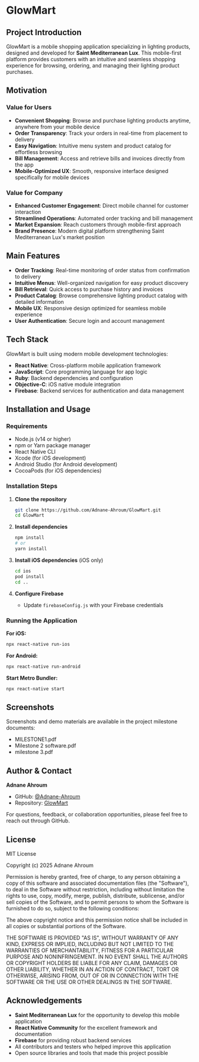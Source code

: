 # GlowMart

## Project Introduction

GlowMart is a mobile shopping application specializing in lighting products, designed and developed for **Saint Mediterranean Lux**. This mobile-first platform provides customers with an intuitive and seamless shopping experience for browsing, ordering, and managing their lighting product purchases.

## Motivation

### Value for Users
- **Convenient Shopping**: Browse and purchase lighting products anytime, anywhere from your mobile device
- **Order Transparency**: Track your orders in real-time from placement to delivery
- **Easy Navigation**: Intuitive menu system and product catalog for effortless browsing
- **Bill Management**: Access and retrieve bills and invoices directly from the app
- **Mobile-Optimized UX**: Smooth, responsive interface designed specifically for mobile devices

### Value for Company
- **Enhanced Customer Engagement**: Direct mobile channel for customer interaction
- **Streamlined Operations**: Automated order tracking and bill management
- **Market Expansion**: Reach customers through mobile-first approach
- **Brand Presence**: Modern digital platform strengthening Saint Mediterranean Lux's market position

## Main Features

- **Order Tracking**: Real-time monitoring of order status from confirmation to delivery
- **Intuitive Menus**: Well-organized navigation for easy product discovery
- **Bill Retrieval**: Quick access to purchase history and invoices
- **Product Catalog**: Browse comprehensive lighting product catalog with detailed information
- **Mobile UX**: Responsive design optimized for seamless mobile experience
- **User Authentication**: Secure login and account management

## Tech Stack

GlowMart is built using modern mobile development technologies:

- **React Native**: Cross-platform mobile application framework
- **JavaScript**: Core programming language for app logic
- **Ruby**: Backend dependencies and configuration
- **Objective-C**: iOS native module integration
- **Firebase**: Backend services for authentication and data management

## Installation and Usage

### Requirements

- Node.js (v14 or higher)
- npm or Yarn package manager
- React Native CLI
- Xcode (for iOS development)
- Android Studio (for Android development)
- CocoaPods (for iOS dependencies)

### Installation Steps

1. **Clone the repository**
   ```bash
   git clone https://github.com/Adnane-Ahroum/GlowMart.git
   cd GlowMart
   ```

2. **Install dependencies**
   ```bash
   npm install
   # or
   yarn install
   ```

3. **Install iOS dependencies** (iOS only)
   ```bash
   cd ios
   pod install
   cd ..
   ```

4. **Configure Firebase**
   - Update `firebaseConfig.js` with your Firebase credentials

### Running the Application

**For iOS:**
```bash
npx react-native run-ios
```

**For Android:**
```bash
npx react-native run-android
```

**Start Metro Bundler:**
```bash
npx react-native start
```

## Screenshots

Screenshots and demo materials are available in the project milestone documents:
- MILESTONE1.pdf
- Milestone 2 software.pdf
- milestone 3.pdf

## Author & Contact

**Adnane Ahroum**

- GitHub: [@Adnane-Ahroum](https://github.com/Adnane-Ahroum)
- Repository: [GlowMart](https://github.com/Adnane-Ahroum/GlowMart)

For questions, feedback, or collaboration opportunities, please feel free to reach out through GitHub.

## License

MIT License

Copyright (c) 2025 Adnane Ahroum

Permission is hereby granted, free of charge, to any person obtaining a copy
of this software and associated documentation files (the "Software"), to deal
in the Software without restriction, including without limitation the rights
to use, copy, modify, merge, publish, distribute, sublicense, and/or sell
copies of the Software, and to permit persons to whom the Software is
furnished to do so, subject to the following conditions:

The above copyright notice and this permission notice shall be included in all
copies or substantial portions of the Software.

THE SOFTWARE IS PROVIDED "AS IS", WITHOUT WARRANTY OF ANY KIND, EXPRESS OR
IMPLIED, INCLUDING BUT NOT LIMITED TO THE WARRANTIES OF MERCHANTABILITY,
FITNESS FOR A PARTICULAR PURPOSE AND NONINFRINGEMENT. IN NO EVENT SHALL THE
AUTHORS OR COPYRIGHT HOLDERS BE LIABLE FOR ANY CLAIM, DAMAGES OR OTHER
LIABILITY, WHETHER IN AN ACTION OF CONTRACT, TORT OR OTHERWISE, ARISING FROM,
OUT OF OR IN CONNECTION WITH THE SOFTWARE OR THE USE OR OTHER DEALINGS IN THE
SOFTWARE.

## Acknowledgements

- **Saint Mediterranean Lux** for the opportunity to develop this mobile application
- **React Native Community** for the excellent framework and documentation
- **Firebase** for providing robust backend services
- All contributors and testers who helped improve this application
- Open source libraries and tools that made this project possible
